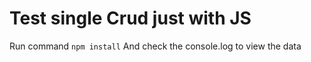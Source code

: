 # Test single Crud just with JS

Run command ```npm install```
And check the console.log to view the data
